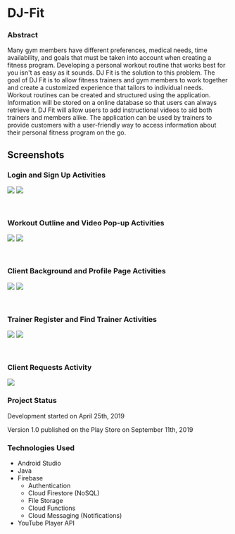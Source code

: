 # DJ-Fit

### Abstract
Many gym members have different preferences, medical needs, time availability, and goals that must be taken into account when creating
a fitness program. Developing a personal workout routine that works best for you isn't as easy as it sounds. DJ Fit is the solution to 
this problem. The goal of DJ Fit is to allow fitness trainers and gym members to work together and create a customized experience that
tailors to individual needs. Workout routines can be created and structured using the application. Information will be stored on
a online database so that users can always retrieve it. DJ Fit will allow users to add instructional videos to aid both trainers and members alike. The application can be used by trainers to provide customers with a user-friendly way to access information about their personal fitness program on the go.

## Screenshots
  
### Login and Sign Up Activities

<p align="left">
  <img width="..." height="..." src="https://raw.githubusercontent.com/MatthewCookUNR/DJ-FIT/master/screenshots/loginImage.jpg">
   <img width="..." height="..." src="https://raw.githubusercontent.com/MatthewCookUNR/DJ-FIT/master/screenshots/SignupImage.jpg">
</p>
<p align="left">
<br />
    
### Workout Outline and Video Pop-up Activities
<p align="left">
    <img width="..." height="..." src="https://raw.githubusercontent.com/MatthewCookUNR/DJ-FIT/master/screenshots/workoutOutlineImage.jpg">
    <img width="..." height="..." src="https://raw.githubusercontent.com/MatthewCookUNR/DJ-FIT/master/screenshots/videoPopImage.jpg">
</p>
<p align="left">
<br />
  
### Client Background and Profile Page Activities
<p align="left">
  <img width="..." height="..." src="https://raw.githubusercontent.com/MatthewCookUNR/DJ-FIT/master/screenshots/backgroundImage.jpg">
  <img width="..." height="..." src="https://raw.githubusercontent.com/MatthewCookUNR/DJ-FIT/master/screenshots/profilePageImage.jpg">
</p>
<p align="left">
<br />
  
### Trainer Register and Find Trainer Activities

<p align="left">
  <img width="..." height="..." src="https://raw.githubusercontent.com/MatthewCookUNR/DJ-FIT/master/screenshots/trainerInfoImage.jpg">
  <img width="..." height="..." src="https://raw.githubusercontent.com/MatthewCookUNR/DJ-FIT/master/screenshots/findTrainerImage.jpg">
</p>
<p align="left">
<br />
  
### Client Requests Activity

  <p align="left">
  <img width="..." height="..." src="https://raw.githubusercontent.com/MatthewCookUNR/DJ-FIT/master/screenshots/clientRequestsImage.jpg">
</p>
  <p align="left">

### Project Status
Development started on April 25th, 2019

Version 1.0 published on the Play Store on September 11th, 2019

### Technologies Used
- Android Studio
- Java
- Firebase
  - Authentication
  - Cloud Firestore (NoSQL)
  - File Storage
  - Cloud Functions
  - Cloud Messaging (Notifications)
- YouTube Player API
